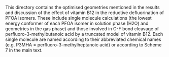 This directory contains the optimised geometries mentioned in the results and discussion of the effect of vitamin B12 in the reductive defluorination of PFOA isomers. These include single molecule calculations (the lowest energy conformer of each PFOA isomer in solution phase (H2O) and geometries in the gas phase) and those involved in C-F bond cleavage of perfluoro-3-methylbutanoic acid by a truncated model of vitamin B12. Each single molecule are named according to their abbreviated chemical names (e.g. P3MHA = perfluoro-3-methylheptanoic acid) or according to Scheme 7 in the main text.
